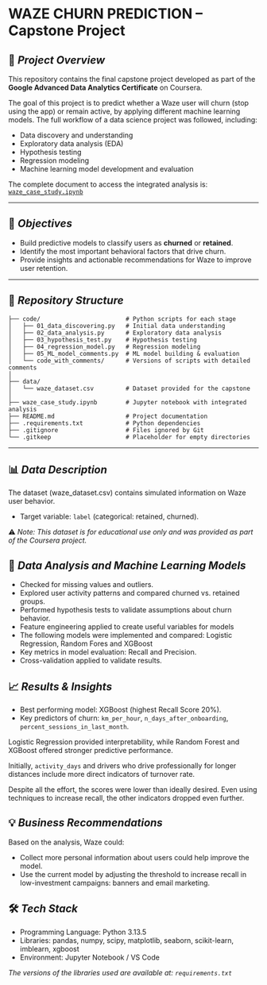 # WAZE CHURN PREDICTION – Capstone Project  

## 📌 *Project Overview*  
This repository contains the final capstone project developed as part of the **Google Advanced Data Analytics Certificate** on Coursera.  

The goal of this project is to predict whether a Waze user will churn (stop using the app) or remain active, by applying different machine learning models. The full workflow of a data science project was followed, including:  
- Data discovery and understanding  
- Exploratory data analysis (EDA)  
- Hypothesis testing  
- Regression modeling  
- Machine learning model development and evaluation  

The complete document to access the integrated analysis is: [`waze_case_study.ipynb`](https://github.com/carvalhojm/waze-data-scientist-project/blob/main/waze_case_study.ipynb)

---

## 🎯 *Objectives*  
- Build predictive models to classify users as **churned** or **retained**.  
- Identify the most important behavioral factors that drive churn.  
- Provide insights and actionable recommendations for Waze to improve user retention.  

---

## 📂 *Repository Structure*  
```plaintext
├── code/                        # Python scripts for each stage
│   ├── 01_data_discovering.py   # Initial data understanding
│   ├── 02_data_analysis.py      # Exploratory data analysis
│   ├── 03_hypothesis_test.py    # Hypothesis testing
│   ├── 04_regression_model.py   # Regression modeling
│   ├── 05_ML_model_comments.py  # ML model building & evaluation
│   └── code_with_comments/      # Versions of scripts with detailed comments
│
├── data/                        
│   └── waze_dataset.csv         # Dataset provided for the capstone
│
├── waze_case_study.ipynb        # Jupyter notebook with integrated analysis
├── README.md                    # Project documentation
├── .requirements.txt            # Python dependencies
├── .gitignore                   # Files ignored by Git
└── .gitkeep                     # Placeholder for empty directories
```

---

## 📊 *Data Description*
The dataset (waze_dataset.csv) contains simulated information on Waze user behavior.
- Target variable: `label` (categorical: retained, churned).

⚠️ *Note: This dataset is for educational use only and was provided as part of the Coursera project.*

## 🔎 *Data Analysis and Machine Learning Models*

- Checked for missing values and outliers.
- Explored user activity patterns and compared churned vs. retained groups.
- Performed hypothesis tests to validate assumptions about churn behavior.
- Feature engineering applied to create useful variables for models
- The following models were implemented and compared: Logistic Regression, Random Fores and XGBoost
- Key metrics in model evaluation: Recall and Precision.
- Cross-validation applied to validate results.

## 📈 *Results & Insights*

- Best performing model: XGBoost (highest Recall Score 20%).
- Key predictors of churn: `km_per_hour`, `n_days_after_onboarding`, `percent_sessions_in_last_month`.

Logistic Regression provided interpretability, while Random Forest and XGBoost offered stronger predictive performance.

Initially, `activity_days` and drivers who drive professionally for longer distances include more direct indicators of turnover rate.

Despite all the effort, the scores were lower than ideally desired. Even using techniques to increase recall, the other indicators dropped even further.

## 💡 *Business Recommendations*

Based on the analysis, Waze could:
- Collect more personal information about users could help improve the model.
- Use the current model by adjusting the threshold to increase recall in low-investment campaigns: banners and email marketing.

## 🛠️ *Tech Stack*

- Programming Language: Python 3.13.5
- Libraries: pandas, numpy, scipy, matplotlib, seaborn, scikit-learn, imblearn, xgboost
- Environment: Jupyter Notebook / VS Code

*The versions of the libraries used are available at: `requirements.txt`*